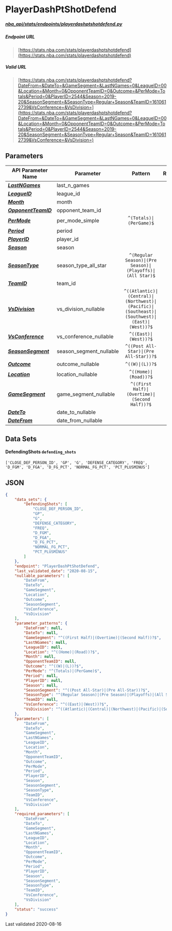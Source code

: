 # PlayerDashPtShotDefend
##### [nba_api/stats/endpoints/playerdashptshotdefend.py](https://github.com/swar/nba_api/blob/master/nba_api/stats/endpoints/playerdashptshotdefend.py)

##### Endpoint URL
>[https://stats.nba.com/stats/playerdashptshotdefend](https://stats.nba.com/stats/playerdashptshotdefend)

##### Valid URL
>[https://stats.nba.com/stats/playerdashptshotdefend?DateFrom=&DateTo=&GameSegment=&LastNGames=0&LeagueID=00&Location=&Month=0&OpponentTeamID=0&Outcome=&PerMode=Totals&Period=0&PlayerID=2544&Season=2019-20&SeasonSegment=&SeasonType=Regular+Season&TeamID=1610612739&VsConference=&VsDivision=](https://stats.nba.com/stats/playerdashptshotdefend?DateFrom=&DateTo=&GameSegment=&LastNGames=0&LeagueID=00&Location=&Month=0&OpponentTeamID=0&Outcome=&PerMode=Totals&Period=0&PlayerID=2544&Season=2019-20&SeasonSegment=&SeasonType=Regular+Season&TeamID=1610612739&VsConference=&VsDivision=)

## Parameters
API Parameter Name | Parameter | Pattern | Required | Nullable
------------ | ------------ | :-----------: | :---: | :---:
[_**LastNGames**_](https://github.com/swar/nba_api/blob/master/docs/nba_api/stats/library/parameters.md#LastNGames) | last_n_games |  | `Y` |  | 
[_**LeagueID**_](https://github.com/swar/nba_api/blob/master/docs/nba_api/stats/library/parameters.md#LeagueID) | league_id |  | `Y` |  | 
[_**Month**_](https://github.com/swar/nba_api/blob/master/docs/nba_api/stats/library/parameters.md#Month) | month |  | `Y` |  | 
[_**OpponentTeamID**_](https://github.com/swar/nba_api/blob/master/docs/nba_api/stats/library/parameters.md#OpponentTeamID) | opponent_team_id |  | `Y` |  | 
[_**PerMode**_](https://github.com/swar/nba_api/blob/master/docs/nba_api/stats/library/parameters.md#PerMode) | per_mode_simple | `^(Totals)\|(PerGame)$` | `Y` |  | 
[_**Period**_](https://github.com/swar/nba_api/blob/master/docs/nba_api/stats/library/parameters.md#Period) | period |  | `Y` |  | 
[_**PlayerID**_](https://github.com/swar/nba_api/blob/master/docs/nba_api/stats/library/parameters.md#PlayerID) | player_id |  | `Y` |  | 
[_**Season**_](https://github.com/swar/nba_api/blob/master/docs/nba_api/stats/library/parameters.md#Season) | season |  | `Y` |  | 
[_**SeasonType**_](https://github.com/swar/nba_api/blob/master/docs/nba_api/stats/library/parameters.md#SeasonType) | season_type_all_star | `^(Regular Season)\|(Pre Season)\|(Playoffs)\|(All Star)$` | `Y` |  | 
[_**TeamID**_](https://github.com/swar/nba_api/blob/master/docs/nba_api/stats/library/parameters.md#TeamID) | team_id |  | `Y` |  | 
[_**VsDivision**_](https://github.com/swar/nba_api/blob/master/docs/nba_api/stats/library/parameters.md#VsDivision) | vs_division_nullable | `^((Atlantic)\|(Central)\|(Northwest)\|(Pacific)\|(Southeast)\|(Southwest)\|(East)\|(West))?$` | `Y` | `Y` | 
[_**VsConference**_](https://github.com/swar/nba_api/blob/master/docs/nba_api/stats/library/parameters.md#VsConference) | vs_conference_nullable | `^((East)\|(West))?$` | `Y` | `Y` | 
[_**SeasonSegment**_](https://github.com/swar/nba_api/blob/master/docs/nba_api/stats/library/parameters.md#SeasonSegment) | season_segment_nullable | `^((Post All-Star)\|(Pre All-Star))?$` | `Y` | `Y` | 
[_**Outcome**_](https://github.com/swar/nba_api/blob/master/docs/nba_api/stats/library/parameters.md#Outcome) | outcome_nullable | `^((W)\|(L))?$` | `Y` | `Y` | 
[_**Location**_](https://github.com/swar/nba_api/blob/master/docs/nba_api/stats/library/parameters.md#Location) | location_nullable | `^((Home)\|(Road))?$` | `Y` | `Y` | 
[_**GameSegment**_](https://github.com/swar/nba_api/blob/master/docs/nba_api/stats/library/parameters.md#GameSegment) | game_segment_nullable | `^((First Half)\|(Overtime)\|(Second Half))?$` | `Y` | `Y` | 
[_**DateTo**_](https://github.com/swar/nba_api/blob/master/docs/nba_api/stats/library/parameters.md#DateTo) | date_to_nullable |  | `Y` | `Y` | 
[_**DateFrom**_](https://github.com/swar/nba_api/blob/master/docs/nba_api/stats/library/parameters.md#DateFrom) | date_from_nullable |  | `Y` | `Y` | 

## Data Sets
#### DefendingShots `defending_shots`
```text
['CLOSE_DEF_PERSON_ID', 'GP', 'G', 'DEFENSE_CATEGORY', 'FREQ', 'D_FGM', 'D_FGA', 'D_FG_PCT', 'NORMAL_FG_PCT', 'PCT_PLUSMINUS']
```


## JSON
```json
{
    "data_sets": {
        "DefendingShots": [
            "CLOSE_DEF_PERSON_ID",
            "GP",
            "G",
            "DEFENSE_CATEGORY",
            "FREQ",
            "D_FGM",
            "D_FGA",
            "D_FG_PCT",
            "NORMAL_FG_PCT",
            "PCT_PLUSMINUS"
        ]
    },
    "endpoint": "PlayerDashPtShotDefend",
    "last_validated_date": "2020-08-15",
    "nullable_parameters": [
        "DateFrom",
        "DateTo",
        "GameSegment",
        "Location",
        "Outcome",
        "SeasonSegment",
        "VsConference",
        "VsDivision"
    ],
    "parameter_patterns": {
        "DateFrom": null,
        "DateTo": null,
        "GameSegment": "^((First Half)|(Overtime)|(Second Half))?$",
        "LastNGames": null,
        "LeagueID": null,
        "Location": "^((Home)|(Road))?$",
        "Month": null,
        "OpponentTeamID": null,
        "Outcome": "^((W)|(L))?$",
        "PerMode": "^(Totals)|(PerGame)$",
        "Period": null,
        "PlayerID": null,
        "Season": null,
        "SeasonSegment": "^((Post All-Star)|(Pre All-Star))?$",
        "SeasonType": "^(Regular Season)|(Pre Season)|(Playoffs)|(All Star)$",
        "TeamID": null,
        "VsConference": "^((East)|(West))?$",
        "VsDivision": "^((Atlantic)|(Central)|(Northwest)|(Pacific)|(Southeast)|(Southwest)|(East)|(West))?$"
    },
    "parameters": [
        "DateFrom",
        "DateTo",
        "GameSegment",
        "LastNGames",
        "LeagueID",
        "Location",
        "Month",
        "OpponentTeamID",
        "Outcome",
        "PerMode",
        "Period",
        "PlayerID",
        "Season",
        "SeasonSegment",
        "SeasonType",
        "TeamID",
        "VsConference",
        "VsDivision"
    ],
    "required_parameters": [
        "DateFrom",
        "DateTo",
        "GameSegment",
        "LastNGames",
        "LeagueID",
        "Location",
        "Month",
        "OpponentTeamID",
        "Outcome",
        "PerMode",
        "Period",
        "PlayerID",
        "Season",
        "SeasonSegment",
        "SeasonType",
        "TeamID",
        "VsConference",
        "VsDivision"
    ],
    "status": "success"
}
```

Last validated 2020-08-16

